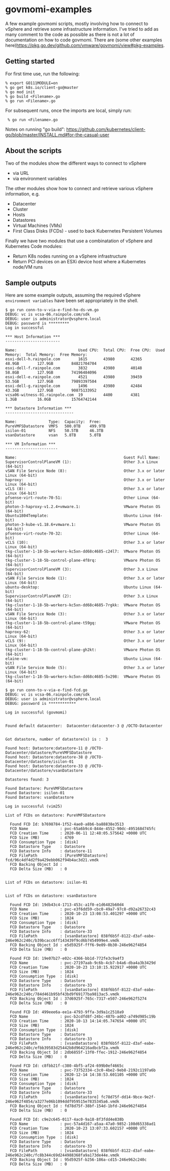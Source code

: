 # govmomi-examples #

A few example govmomi scripts, mostly involving how to connect to vSphere and retrieve some infrastructure information. I've tried to add as many comment to the code as possible as there is not a lot of documentation on how to code govmomi. There are (some other examples here)<https://pkg.go.dev/github.com/vmware/govmomi/view#pkg-examples>.

## Getting started ##

For first time use, run the following:

```shell
% export GO111MODULE=on
% go get k8s.io/client-go@master
% go mod init 
% go build <Filename>.go 
% go run <Filename>.go
```

For subsequent runs, once the imports are local, simply run:

```shell
 % go run <Filename>.go
```

Notes on running "go build": <https://github.com/kubernetes/client-go/blob/master/INSTALL.md#for-the-casual-user>

## About the scripts ##

Two of the modules show the different ways to connect to vSphere

- via URL
- via environment variables

The other modules show how to connect and retrieve various vSphere information, e.g.

- Datacenter
- Cluster
- Hosts
- Datastores
- Virtual Machines (VMs)
- First Class Disks (FCDs) - used to back Kubernetes Persistent Volumes

Finally we have two modules that use a combinatation of vSphere and Kubernetes Code modules:

- Return K8s nodes running on a vSphere infrastructure
- Return PCI devices on an ESXi device host where a Kubernetes node/VM runs

## Sample outputs ##

Here are some example outputs, assuming the required vSphere `environment variables` have been set appropriately in the shell.

```shell
$ go run conn-to-v-via-e-find-ho-ds-vm.go
DEBUG: vc is vcsa-06.rainpole.com/sdk
DEBUG: user is administrator@vsphere.local
DEBUG: password is *********
Log in successful

*** Host Information ***
------------------------

Name:                           Used CPU:  Total CPU:  Free CPU:  Used Memory:  Total Memory:  Free Memory:
esxi-dell-h.rainpole.com        1615       43980       42365      48.9GB        127.9GB        84821704704
esxi-dell-f.rainpole.com        3832       43980       40148      58.8GB        127.9GB        74196484096
esxi-dell-e.rainpole.com        4521       43980       39459      53.5GB        127.9GB        79893397504
esxi-dell-g.rainpole.com        1496       43980       42484      43.3GB        127.9GB        90875133952
vcsa06-witness-01.rainpole.com  19         4400        4381       1.3GB         16.0GB         15764742144

*** Datastore Information ***
------------------------------

Name:              Type:  Capacity:  Free:
PureVMFSDatastore  VMFS   500.0TB    499.9TB
isilon-01          NFS    50.5TB     46.3TB
vsanDatastore      vsan   5.8TB      5.0TB

*** VM Information ***
-----------------------

Name:                                               Guest Full Name:
SupervisorControlPlaneVM (1):                       Other 3.x Linux (64-bit)
vSAN File Service Node (8):                         Other 3.x or later Linux (64-bit)
haproxy:                                            Other 3.x or later Linux (64-bit)
vCLS (8):                                           Other 3.x or later Linux (64-bit)
pfsense-virt-route-70-51:                           Other Linux (64-bit)
photon-3-haproxy-v1.2.4+vmware.1:                   VMware Photon OS (64-bit)
Ubuntu1804Template:                                 Ubuntu Linux (64-bit)
photon-3-kube-v1.18.6+vmware.1:                     VMware Photon OS (64-bit)
pfsense-virt-route-70-32:                           Other Linux (64-bit)
vCLS (10):                                          Other 3.x or later Linux (64-bit)
tkg-cluster-1-18-5b-workers-kc5xn-dd68c4685-c24l7:  VMware Photon OS (64-bit)
tkg-cluster-1-18-5b-control-plane-4f8rq:            VMware Photon OS (64-bit)
SupervisorControlPlaneVM (3):                       Other 3.x Linux (64-bit)
vSAN File Service Node (1):                         Other 3.x or later Linux (64-bit)
ubuntu-desktop:                                     Ubuntu Linux (64-bit)
SupervisorControlPlaneVM (2):                       Other 3.x Linux (64-bit)
tkg-cluster-1-18-5b-workers-kc5xn-dd68c4685-7rgkk:  VMware Photon OS (64-bit)
vSAN File Service Node (3):                         Other 3.x or later Linux (64-bit)
tkg-cluster-1-18-5b-control-plane-t59gq:            VMware Photon OS (64-bit)
haproxy-62:                                         Other 3.x or later Linux (64-bit)
vCLS (9):                                           Other 3.x or later Linux (64-bit)
tkg-cluster-1-18-5b-control-plane-gh2kt:            VMware Photon OS (64-bit)
elaine-vm:                                          Ubuntu Linux (64-bit)
vSAN File Service Node (5):                         Other 3.x or later Linux (64-bit)
tkg-cluster-1-18-5b-workers-kc5xn-dd68c4685-5v298:  VMware Photon OS (64-bit)
```

```shell
$ go run conn-to-v-via-e-find-fcd.go
DEBUG: vc is vcsa-06.rainpole.com/sdk
DEBUG: user is administrator@vsphere.local
DEBUG: password is ************

Log in successful (govmomi)


Found default datacenter:  Datacenter:datacenter-3 @ /OCTO-Datacenter


Got datastore, number of datastore(s) is :  3

Found host: Datastore:datastore-11 @ /OCTO-Datacenter/datastore/PureVMFSDatastore
Found host: Datastore:datastore-38 @ /OCTO-Datacenter/datastore/isilon-01
Found host: Datastore:datastore-33 @ /OCTO-Datacenter/datastore/vsanDatastore

Datastores found: 3

Found Datastore: PureVMFSDatastore
Found Datastore: isilon-01
Found Datastore: vsanDatastore

Log in successful (vim25)

List of FCDs on datastore: PureVMFSDatastore

  Found FCD Id: b7698784-1f52-4ae0-a8b6-ba88838e3513
  FCD Name              : pvc-65a6b9c4-844e-4552-90dc-495168d745fc
  FCD Creation Time     : 2020-06-11 12:48:05.575642 +0000 UTC
  FCD Size (MB)         : 4769
  FCD Consumption Type  : [disk]
  FCD Datastore Type    : Datastore
  FCD Datastore Info    : datastore-11
  FCD FilePath          : [PureVMFSDatastore] fcd/96c4df4d2f9a429ebb062f94b4ac3d21.vmdk
  FCD Backing Object Id :
  FCD Delta Size (MB)   : 0


List of FCDs on datastore: isilon-01


List of FCDs on datastore: vsanDatastore

  Found FCD Id: 19db43c4-1713-453c-a1f0-e1d6482b60d4
  FCD Name              : pvc-e3f6dd59-cbc0-49a7-97c8-d92a26732c43
  FCD Creation Time     : 2020-10-23 13:08:53.401297 +0000 UTC
  FCD Size (MB)         : 1024
  FCD Consumption Type  : [disk]
  FCD Datastore Type    : Datastore
  FCD Datastore Info    : datastore-33
  FCD FilePath          : [vsanDatastore] 038f6b5f-8122-d3af-eabe-246e962c240c/b39bcacc6ff143439f9cd6b7454999e4.vmdk
  FCD Backing Object Id : e5d5925f-fff6-9e09-0b30-246e962f4854
  FCD Delta Size (MB)   : 0

  Found FCD Id: 19e07b27-e02c-4366-bb1d-772fe3c9a4f3
  FCD Name              : pvc-27197aab-9c6b-4cb7-b4a6-dba4a3b3429d
  FCD Creation Time     : 2020-10-23 13:10:15.922917 +0000 UTC
  FCD Size (MB)         : 1024
  FCD Consumption Type  : [disk]
  FCD Datastore Type    : Datastore
  FCD Datastore Info    : datastore-33
  FCD FilePath          : [vsanDatastore] 038f6b5f-8122-d3af-eabe-246e962c240c/784d461b95bf43bd9f69177ba9813ac5.vmdk
  FCD Backing Object Id : 37d6925f-765c-7317-e507-246e962f5274
  FCD Delta Size (MB)   : 0

  Found FCD Id: 499eee6a-ee1a-4793-9ffa-3d9a1c2518a9
  FCD Name              : pvc-b2cdfd8f-24bc-487b-ad02-a749d985c19b
  FCD Creation Time     : 2020-10-13 14:14:05.747654 +0000 UTC
  FCD Size (MB)         : 1024
  FCD Consumption Type  : [disk]
  FCD Datastore Type    : Datastore
  FCD Datastore Info    : datastore-33
  FCD FilePath          : [vsanDatastore] 038f6b5f-8122-d3af-eabe-246e962c240c/efbb39583d25442b8d964216adbcbf2a.vmdk
  FCD Backing Object Id : 2db6855f-13f0-ffec-1912-246e962f4854
  FCD Delta Size (MB)   : 0

  Found FCD Id: c8fbb21f-c380-4bf5-af24-699b0ef4665c
  FCD Name              : pvc-73752334-c3c0-4be2-9eb8-2192c1197a6b
  FCD Creation Time     : 2020-12-14 14:38:53.601105 +0000 UTC
  FCD Size (MB)         : 1024
  FCD Consumption Type  : [disk]
  FCD Datastore Type    : Datastore
  FCD Datastore Info    : datastore-33
  FCD FilePath          : [vsanDatastore] fc78d75f-dd14-9bce-9e2f-246e962f4854/a3277e06b1094ddf959515e7835345a6.vmdk
  FCD Backing Object Id : fd78d75f-38bf-154d-1bfd-246e962f4854
  FCD Delta Size (MB)   : 0

  Found FCD Id: c9e2c645-0117-4ac0-9a18-8f3fdd4e838b
  FCD Name              : pvc-57a4d167-a5aa-47a0-9852-108d65338ad1
  FCD Creation Time     : 2020-10-23 13:07:33.602157 +0000 UTC
  FCD Size (MB)         : 1024
  FCD Consumption Type  : [disk]
  FCD Datastore Type    : Datastore
  FCD Datastore Info    : datastore-33
  FCD FilePath          : [vsanDatastore] 038f6b5f-8122-d3af-eabe-246e962c240c/fc8b344c69d244988368fa9a173de44e.vmdk
  FCD Backing Object Id : 95d5925f-b256-186a-cd15-246e962c240c
  FCD Delta Size (MB)   : 0
```
